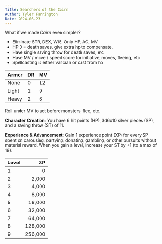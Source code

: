 ```yaml
---
Title: Searchers of the Cairn
Author: Tyler Farrington
Date: 2024-06-23
---
```


What if we made *Cairn* even simpler?

- Eliminate STR, DEX, WIS. Only HP, AC, MV
- HP 0 = death saves. give extra hp to compensate.
- Have single saving throw for death saves, etc
- Have MV / move / speed score for initiative, moves, fleeing, etc
- Spellcasting is either vancian or cast from hp

| Armor | DR | MV |
|-------|----|----|
| None  | 0  | 12 |
| Light | 1  | 9  |
| Heavy | 2  | 6  |

Roll under MV to act before monsters, flee, etc.

**Character Creation**: You have 6 hit points (HP), 3d6x10 silver pieces (SP), and a saving throw (ST) of 11.

**Experience & Advancement**: Gain 1 experience point (XP) for every SP spent on carousing, partying, donating, gambling, or other pursuits without material reward. When you gain a level, increase your ST by +1 (to a max of 19).

| Level | XP      |
|-------|--------:|
| 1     | 0       |
| 2     | 2,000   |
| 3     | 4,000   |
| 4     | 8,000   |
| 5     | 16,000  |
| 6     | 32,000  |
| 7     | 64,000  |
| 8     | 128,000 |
| 9     | 256,000 |

